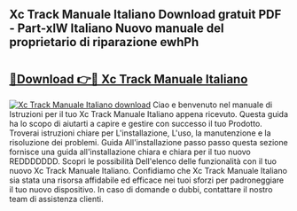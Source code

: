 ## Xc Track Manuale Italiano Download gratuit PDF - Part-xlW Italiano Nuovo manuale del proprietario di riparazione ewhPh

# <h2><a href="http://dfdp3p.blite.top/?on=Xc+Track+Manuale+Italiano">🔗Download 👉🔴 Xc Track Manuale Italiano</a></h2>

[![Xc Track Manuale Italiano download](https://i.imgur.com/lujVjoI.png)](http://dfdp3p.blite.top/?on=Xc+Track+Manuale+Italiano)
Ciao e benvenuto nel manuale di Istruzioni per il tuo Xc Track Manuale Italiano appena ricevuto. Questa guida ha lo scopo di aiutarti a capire e gestire con successo il tuo Prodotto. Troverai istruzioni chiare per L'installazione, L'uso, la manutenzione e la risoluzione dei problemi. Guida All'installazione passo passo questa sezione fornisce una guida all'installazione chiara e chiara per il tuo nuovo REDDDDDDD. Scopri le possibilità Dell'elenco delle funzionalità con il tuo nuovo Xc Track Manuale Italiano. Confidiamo che Xc Track Manuale Italiano sia stata una risorsa affidabile ed efficace nei tuoi sforzi per padroneggiare il tuo nuovo dispositivo. In caso di domande o dubbi, contattare il nostro team di assistenza clienti.
